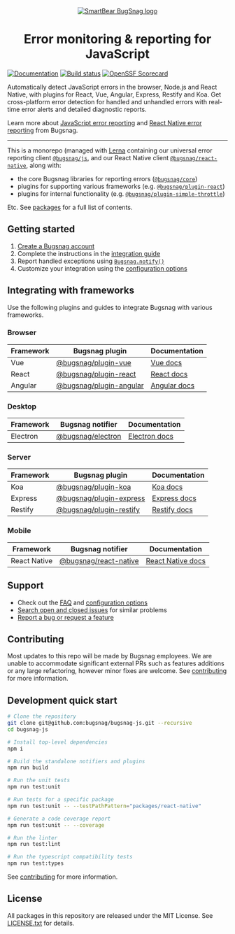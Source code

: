 <div align="center">
  <a href="https://www.bugsnag.com/platforms/javascript">
    <picture>
      <source media="(prefers-color-scheme: dark)" srcset="https://assets.smartbear.com/m/3dab7e6cf880aa2b/original/BugSnag-Repository-Header-Dark.svg">
      <img alt="SmartBear BugSnag logo" src="https://assets.smartbear.com/m/3945e02cdc983893/original/BugSnag-Repository-Header-Light.svg">
    </picture>
  </a>
  <h1>Error monitoring & reporting for JavaScript</h1>
</div>

[![Documentation](https://img.shields.io/badge/documentation-latest-blue.svg)](https://docs.bugsnag.com/platforms/javascript/)
[![Build status](https://badge.buildkite.com/3d7b170ff1190e95999586fb4e2c67edfbe70484a5c0ecfa70.svg)](https://buildkite.com/bugsnag/bugsnag-js)
[![OpenSSF Scorecard](https://api.scorecard.dev/projects/github.com/bugsnag/bugsnag-js/badge)](https://scorecard.dev/viewer/?uri=github.com/bugsnag/bugsnag-js)

Automatically detect JavaScript errors in the browser, Node.js and React Native, with plugins for React, Vue, Angular, Express, Restify and Koa. Get cross-platform error detection for handled and unhandled errors with real-time error alerts and detailed diagnostic reports.

Learn more about [JavaScript error reporting](https://www.bugsnag.com/platforms/javascript/) and [React Native error reporting](https://www.bugsnag.com/platforms/react-native-error-reporting/) from Bugsnag.

---

This is a monorepo (managed with [Lerna](https://lerna.js.org/) containing our universal error reporting client [`@bugsnag/js`](/packages/js), and our React Native client [`@bugsnag/react-native`](/packages/react-native), along with:

- the core Bugsnag libraries for reporting errors ([`@bugsnag/core`](/packages/core))
- plugins for supporting various frameworks (e.g. [`@bugsnag/plugin-react`](/packages/plugin-react))
- plugins for internal functionality (e.g. [`@bugsnag/plugin-simple-throttle`](/packages/plugin-simple-throttle))

Etc. See [packages](/packages) for a full list of contents.

## Getting started

1. [Create a Bugsnag account](https://www.bugsnag.com)
2. Complete the instructions in the [integration guide](https://docs.bugsnag.com/platforms/javascript/)
3. Report handled exceptions using
   [`Bugsnag.notify()`](https://docs.bugsnag.com/platforms/javascript/#reporting-handled-errors)
4. Customize your integration using the
   [configuration options](https://docs.bugsnag.com/platforms/javascript/configuration-options/)

## Integrating with frameworks

Use the following plugins and guides to integrate Bugsnag with various frameworks.

### Browser

| Framework  | Bugsnag plugin | Documentation |
| ---------- | -------------- | --------------|
| Vue | [@bugsnag/plugin-vue](packages/plugin-vue) | [Vue docs](https://docs.bugsnag.com/platforms/javascript/vue)
| React | [@bugsnag/plugin-react](packages/plugin-react) | [React docs](https://docs.bugsnag.com/platforms/javascript/react)
| Angular | [@bugsnag/plugin-angular](packages/plugin-angular) | [Angular docs](https://docs.bugsnag.com/platforms/javascript/angular)

### Desktop

| Framework  | Bugsnag notifier | Documentation |
| ---------- | ---------------- | --------------|
| Electron   | [@bugsnag/electron](packages/electron) | [Electron docs](https://docs.bugsnag.com/platforms/electron) |

### Server

| Framework  | Bugsnag plugin | Documentation |
| ---------- | -------------- | --------------|
| Koa | [@bugsnag/plugin-koa](packages/plugin-koa)  | [Koa docs](https://docs.bugsnag.com/platforms/javascript/koa) |
| Express | [@bugsnag/plugin-express](packages/plugin-express)  | [Express docs](https://docs.bugsnag.com/platforms/javascript/express) |
| Restify | [@bugsnag/plugin-restify](packages/plugin-restify)  | [Restify docs](https://docs.bugsnag.com/platforms/javascript/restify) |

### Mobile

| Framework  | Bugsnag notifier | Documentation |
| ---------- | -------------- | --------------|
| React Native | [@bugsnag/react-native](packages/react-native) | [React Native docs](https://docs.bugsnag.com/platforms/react-native/react-native/) |

## Support

* Check out the [FAQ](https://docs.bugsnag.com/platforms/javascript/faq) and [configuration options](https://docs.bugsnag.com/platforms/javascript/configuration-options)
* [Search open and closed issues](https://github.com/bugsnag/bugsnag-js/issues?q=+) for similar problems
* [Report a bug or request a feature](https://github.com/bugsnag/bugsnag-js/issues/new/choose)

## Contributing

Most updates to this repo will be made by Bugsnag employees. We are unable to accommodate significant external PRs such as features additions or any large refactoring, however minor fixes are welcome. See [contributing](CONTRIBUTING.md) for more information.

## Development quick start

```sh
# Clone the repository
git clone git@github.com:bugsnag/bugsnag-js.git --recursive
cd bugsnag-js

# Install top-level dependencies
npm i

# Build the standalone notifiers and plugins
npm run build

# Run the unit tests
npm run test:unit

# Run tests for a specific package
npm run test:unit -- --testPathPattern="packages/react-native"

# Generate a code coverage report
npm run test:unit -- --coverage

# Run the linter
npm run test:lint

# Run the typescript compatibility tests
npm run test:types
```

See [contributing](CONTRIBUTING.md) for more information.

## License

All packages in this repository are released under the MIT License. See [LICENSE.txt](./LICENSE.txt) for details.
